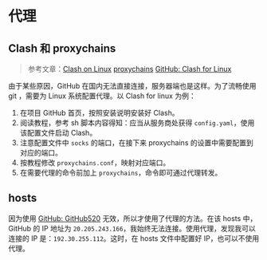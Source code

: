 # 代理

## Clash 和 proxychains

> 参考文章：[Clash on Linux](https://einverne.github.io/post/2021/03/linux-use-clash.html) 
> [proxychains](https://einverne.github.io/post/2017/02/terminal-sock5-proxy.html) 
> [GitHub: Clash for Linux](https://github.com/wanhebin/clash-for-linux)

由于某些原因，GitHub 在国内无法直接连接，服务器端也是这样。为了流畅使用 git ，需要为 Linux 系统配置代理。以 Clash for linux 为例：

1. 在项目 GitHub 首页，按照安装说明安装好 Clash。
2. 阅读教程，参考 sh 脚本内容得知：应当从服务商处获得 `config.yaml`，使用该配置文件启动 Clash。
3. 注意配置文件中 `socks` 的端口，在接下来 proxychains 的设置中需要配置到对应的端口。
4. 按教程修改 `proxychains.conf`，映射对应端口。
5. 在需要代理的命令前加上 `proxychains`，命令即可通过代理转发。

## hosts

因为使用 [GitHub: GitHub520](https://github.com/521xueweihan/GitHub520) 无效，所以才使用了代理的方法。在该 hosts 中，GitHub 的 IP 地址为 `20.205.243.166`，我始终无法连接。使用代理，发现我可以连接的 IP 是：`192.30.255.112`。这时，在 hosts 文件中配置好 IP，也可以不使用代理。
